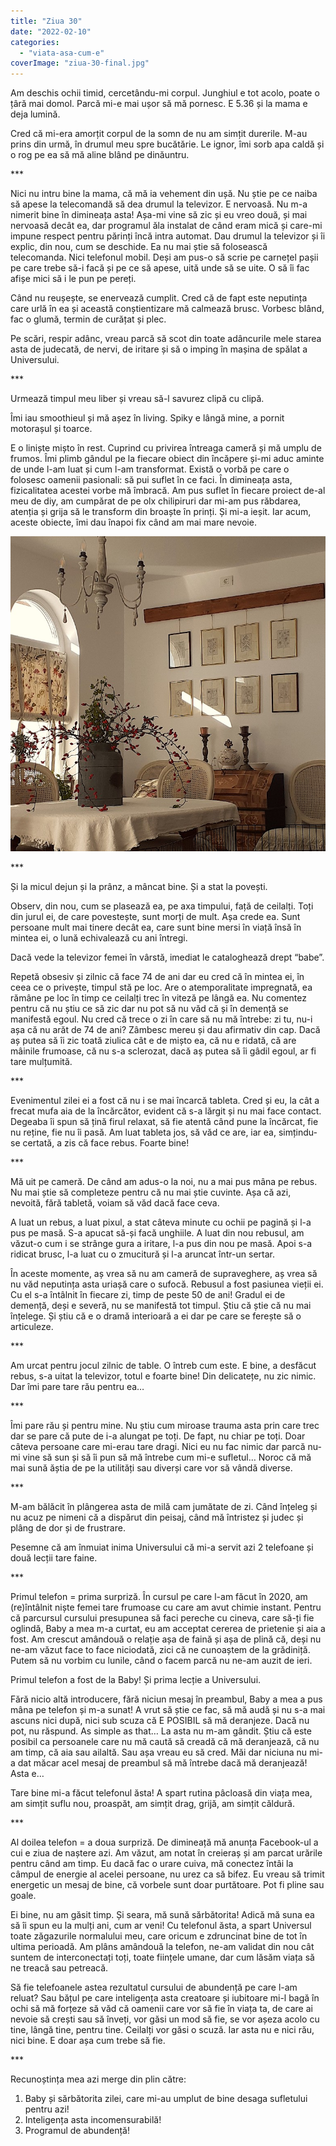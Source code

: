 ```yaml
---
title: "Ziua 30"
date: "2022-02-10"
categories: 
  - "viata-asa-cum-e"
coverImage: "ziua-30-final.jpg"
---
```


Am deschis ochii timid, cercetându-mi corpul. Junghiul e tot acolo, poate o țâră mai domol. Parcă mi-e mai ușor să mă pornesc. E 5.36 și la mama e deja lumină.

Cred că mi-era amorțit corpul de la somn de nu am simțit durerile. M-au prins din urmă, în drumul meu spre bucătărie. Le ignor, îmi sorb apa caldă și o rog pe ea să mă aline blând pe dinăuntru.

\*\*\*

Nici nu intru bine la mama, că mă ia vehement din ușă. Nu știe pe ce naiba să apese la telecomandă să dea drumul la televizor. E nervoasă. Nu m-a nimerit bine în dimineața asta! Așa-mi vine să zic și eu vreo două, și mai nervoasă decât ea, dar programul ăla instalat de când eram mică și care-mi impune respect pentru părinți încă intra automat. Dau drumul la televizor și îi explic, din nou, cum se deschide. Ea nu mai știe să folosească telecomanda. Nici telefonul mobil. Deși am pus-o să scrie pe carnețel pașii pe care trebe să-i facă și pe ce să apese, uită unde să se uite. O să îi fac afișe mici să i le pun pe pereți. 

Când nu reușește, se enervează cumplit. Cred că de fapt este neputința care urlă în ea și această conștientizare mă calmează brusc. Vorbesc blând, fac o glumă, termin de curățat și plec.

Pe scări, respir adânc, vreau parcă să scot din toate adâncurile mele starea asta de judecată, de nervi, de iritare și să o imping în mașina de spălat a Universului. 

\*\*\*

Urmează timpul meu liber și vreau să-l savurez clipă cu clipă.

Îmi iau smoothieul și mă așez în living. Spiky e lângă mine, a pornit motorașul și toarce.

E o liniște mișto în rest. Cuprind cu privirea întreaga cameră și mă umplu de frumos. Îmi plimb gândul pe la fiecare obiect din încăpere și-mi aduc aminte de unde l-am luat și cum l-am transformat. Există o vorbă pe care o folosesc oamenii pasionali: să pui suflet în ce faci. În dimineața asta, fizicalitatea acestei vorbe mă îmbracă. Am pus suflet în fiecare proiect de-al meu de diy, am cumpărat de pe olx chilipiruri dar mi-am pus răbdarea, atenția și grija să le transform din broaște în prinți. Și mi-a ieșit. Iar acum, aceste obiecte, îmi dau înapoi fix când am mai mare nevoie. 

![](images/ziua-30-my-living.jpeg)

\*\*\*

Și la micul dejun și la prânz, a mâncat bine. Și a stat la povești.

Observ, din nou, cum se plasează ea, pe axa timpului, față de ceilalți. Toți din jurul ei, de care povestește, sunt morți de mult. Așa crede ea. Sunt persoane mult mai tinere decât ea, care sunt bine mersi în viață însă în mintea ei, o lună echivalează cu ani întregi.

Dacă vede la televizor femei în vârstă, imediat le cataloghează drept “babe”.

Repetă obsesiv și zilnic că face 74 de ani dar eu cred că în mintea ei, în ceea ce o privește, timpul stă pe loc. Are o atemporalitate impregnată, ea rămâne pe loc în timp ce ceilalți trec în viteză pe lângă ea. Nu comentez pentru că nu știu ce să zic dar nu pot să nu văd că și în demență se manifestă egoul. Nu cred că trece o zi în care să nu mă întrebe: zi tu, nu-i așa că nu arăt de 74 de ani? Zâmbesc mereu și dau afirmativ din cap. Dacă aș putea să îi zic toată ziulica cât e de mișto ea, că nu e ridată, că are mâinile frumoase, că nu s-a sclerozat, dacă aș putea să îi gâdil egoul, ar fi tare mulțumită. 

\*\*\*

Evenimentul zilei ei a fost că nu i se mai încarcă tableta. Cred și eu, la cât a frecat mufa aia de la încărcător, evident că s-a lărgit și nu mai face contact. Degeaba îi spun să țină firul relaxat, să fie atentă când pune la încărcat, fie nu reține, fie nu îi pasă. Am luat tableta jos, să văd ce are, iar ea, simțindu-se certată, a zis că face rebus. Foarte bine! 

\*\*\*

Mă uit pe cameră. De când am adus-o la noi, nu a mai pus mâna pe rebus. Nu mai știe să completeze pentru că nu mai știe cuvinte. Așa că azi, nevoită, fără tabletă, voiam să văd dacă face ceva.

A luat un rebus, a luat pixul, a stat câteva minute cu ochii pe pagină și l-a pus pe masă. S-a apucat să-și facă unghiile. A luat din nou rebusul, am văzut-o cum i se strânge gura a iritare, l-a pus din nou pe masă. Apoi s-a ridicat brusc, l-a luat cu o zmucitură și l-a aruncat într-un sertar.

În aceste momente, aș vrea să nu am cameră de supraveghere, aș vrea să nu văd neputința asta uriașă care o sufocă. Rebusul a fost pasiunea vieții ei. Cu el s-a întâlnit în fiecare zi, timp de peste 50 de ani! Gradul ei de demență, deși e severă, nu se manifestă tot timpul. Știu că știe că nu mai înțelege. Și știu că e o dramă interioară a ei dar pe care se ferește să o articuleze. 

\*\*\*

Am urcat pentru jocul zilnic de table. O întreb cum este. E bine, a desfăcut rebus, s-a uitat la televizor, totul e foarte bine! Din delicatețe, nu zic nimic. Dar îmi pare tare rău pentru ea…

\*\*\*

Îmi pare rău și pentru mine. Nu știu cum miroase trauma asta prin care trec dar se pare că pute de i-a alungat pe toți. De fapt, nu chiar pe toți. Doar câteva persoane care mi-erau tare dragi. Nici eu nu fac nimic dar parcă nu-mi vine să sun și să îi pun să mă întrebe cum mi-e sufletul… Noroc că mă mai sună ăștia de pe la utilități sau diverși care vor să vândă diverse.

\*\*\*

M-am bălăcit în plângerea asta de milă cam jumătate de zi. Când înțeleg și nu acuz pe nimeni că a dispărut din peisaj, când mă întristez și judec și plâng de dor și de frustrare.

Pesemne că am înmuiat inima Universului că mi-a servit azi 2 telefoane și două lecții tare faine.

\*\*\*

Primul telefon = prima surpriză. În cursul pe care l-am făcut în 2020, am (re)întâlnit niște femei tare frumoase cu care am avut chimie instant. Pentru că parcursul cursului presupunea să faci pereche cu cineva, care să-ți fie oglindă, Baby a mea m-a curtat, eu am acceptat cererea de prietenie și aia a fost. Am crescut amândouă o relație așa de faină și așa de plină că, deși nu ne-am văzut face to face niciodată, zici că ne cunoaștem de la grădiniță. Putem să nu vorbim cu lunile, când o facem parcă nu ne-am auzit de ieri. 

Primul telefon a fost de la Baby! Și prima lecție a Universului.

Fără nicio altă introducere, fără niciun mesaj în preambul, Baby a mea a pus mâna pe telefon și m-a sunat! A vrut să știe ce fac, să mă audă și nu s-a mai ascuns nici după, nici sub scuza că E POSIBIL să mă deranjeze. Dacă nu pot, nu răspund. As simple as that… La asta nu m-am gândit. Știu că este posibil ca persoanele care nu mă caută să creadă că mă deranjează, că nu am timp, că aia sau ailaltă. Sau așa vreau eu să cred. Măi dar niciuna nu mi-a dat măcar acel mesaj de preambul să mă întrebe dacă mă deranjează! Asta e…

Tare bine mi-a făcut telefonul ăsta! A spart rutina pâcloasă din viața mea, am simțit suflu nou, proaspăt, am simțit drag, grijă, am simțit căldură.

\*\*\*

Al doilea telefon = a doua surpriză. De dimineață mă anunța Facebook-ul a cui e ziua de naștere azi. Am văzut, am notat în creieraș și am parcat urările pentru când am timp. Eu dacă fac o urare cuiva, mă conectez întâi la câmpul de energie al acelei persoane, nu urez ca să bifez. Eu vreau să trimit energetic un mesaj de bine, că vorbele sunt doar purtătoare. Pot fi pline sau goale.

Ei bine, nu am găsit timp. Și seara, mă sună sărbătorita! Adică mă suna ea să îi spun eu la mulți ani, cum ar veni! Cu telefonul ăsta, a spart Universul toate zăgazurile normalului meu, care oricum e zdruncinat bine de tot în ultima perioadă. Am plâns amândouă la telefon, ne-am validat din nou cât suntem de interconectați toți, toate ființele umane, dar cum lăsăm viața să ne treacă sau petreacă.

Să fie telefoanele astea rezultatul cursului de abundență pe care l-am reluat? Sau bățul pe care inteligența asta creatoare și iubitoare mi-l bagă în ochi să mă forțeze să văd că oamenii care vor să fie în viața ta, de care ai nevoie să crești sau să înveți, vor găsi un mod să fie, se vor așeza acolo cu tine, lângă tine, pentru tine. Ceilalți vor găsi o scuză. Iar asta nu e nici rău, nici bine. E doar așa cum trebe să fie.

\*\*\*

Recunoștința mea azi merge din plin către:

1. Baby și sărbătorita zilei, care mi-au umplut de bine desaga sufletului pentru azi!
2. Inteligența asta incomensurabilă!
3. Programul de abundență!
